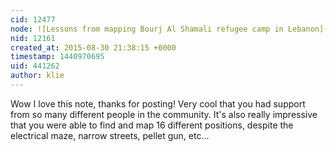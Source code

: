 ```yaml
---
cid: 12477
node: ![Lessons from mapping Bourj Al Shamali refugee camp in Lebanon](../notes/claudsmm/08-23-2015/lessons-from-mapping-bourj-al-shamali-refugee-camp)
nid: 12161
created_at: 2015-08-30 21:38:15 +0000
timestamp: 1440970695
uid: 441262
author: klie
---
```


Wow I love this note, thanks for posting!  Very cool that you had support from so many different people in the community.  It's also really impressive that you were able to find and map 16 different positions, despite the electrical maze, narrow streets, pellet gun, etc... 